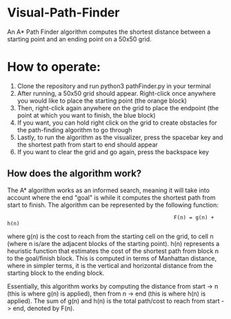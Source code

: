 # Visual-Path-Finder
An A* Path Finder algorithm computes the shortest distance between a starting point and an ending point on a 50x50 grid.

# How to operate:

  1. Clone the repository and run python3 pathFinder.py in your terminal
  2. After running, a 50x50 grid should appear. Right-click once anywhere you would like to place the starting point (the orange block)
  3. Then, right-click again anywhere on the grid to place the endpoint (the point at which you want to finish, the blue block)
  4. If you want, you can hold right click on the grid to create obstacles for the path-finding algorithm to go through
  5. Lastly, to run the algorithm as the visualizer, press the spacebar key and the shortest path from start to end should appear
  6. If you want to clear the grid and go again, press the backspace key

## How does the algorithm work?
The A* algorithm works as an informed search, meaning it will take into account where the end "goal" is while it computes the shortest path from start to finish. The algorithm can be represented by the following function:

                                                          F(n) = g(n) + h(n)
where g(n) is the cost to reach from the starting cell on the grid, to cell n (where n is/are the adjacent blocks of the starting point). h(n) represents a heuristic function that estimates the cost of the shortest path from block n to the goal/finish block. This is computed in terms of Manhattan distance, where in simpler terms, it is the vertical and horizontal distance from the starting block to the ending block.

Essentially, this algorithm works by computing the distance from start -> n (this is where g(n) is applied), then from n -> end (this is where h(n) is applied). The sum of g(n) and h(n) is the total path/cost to reach from start -> end, denoted by F(n).

